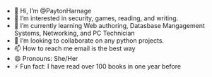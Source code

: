 - 👋 Hi, I’m @PaytonHarnage
- 👀 I’m interested in security, games, reading, and writing.
- 🌱 I’m currently learning Web authoring, Datasbase Mangagement Systems, Networking, and PC Technician
- 💞️ I’m looking to collaborate on any python projects.
- 📫 How to reach me email is the best way
- 😄 Pronouns: She/Her
- ⚡ Fun fact: I have read over 100 books in one year before

